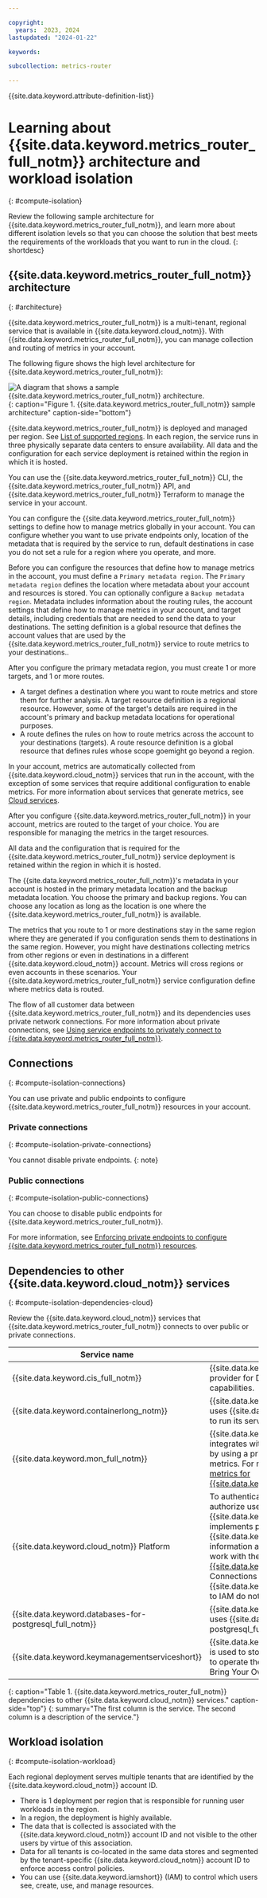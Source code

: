 ```yaml
---

copyright:
  years:  2023, 2024
lastupdated: "2024-01-22"

keywords:

subcollection: metrics-router

---
```



{{site.data.keyword.attribute-definition-list}}


# Learning about {{site.data.keyword.metrics_router_full_notm}} architecture and workload isolation
{: #compute-isolation}

Review the following sample architecture for {{site.data.keyword.metrics_router_full_notm}}, and learn more about different isolation levels so that you can choose the solution that best meets the requirements of the workloads that you want to run in the cloud.
{: shortdesc}

## {{site.data.keyword.metrics_router_full_notm}} architecture
{: #architecture}

{{site.data.keyword.metrics_router_full_notm}} is a multi-tenant, regional service that is available in {{site.data.keyword.cloud_notm}}. With {{site.data.keyword.metrics_router_full_notm}}, you can manage collection and routing of metrics in your account.

The following figure shows the high level architecture for {{site.data.keyword.metrics_router_full_notm}}:

![A diagram that shows a sample {{site.data.keyword.metrics_router_full_notm}} architecture.](../images/Metrics-Router-01-Architecture.svg "{{site.data.keyword.metrics_router_full_notm}} architecture sample."){: caption="Figure 1. {{site.data.keyword.metrics_router_full_notm}} sample architecture" caption-side="bottom"}

{{site.data.keyword.metrics_router_full_notm}} is deployed and managed per region. See [List of supported regions](/docs/metrics-router?topic=metrics-router-regions). In each region, the service runs in three physically separate data centers to ensure availability. All data and the configuration for each service deployment is retained within the region in which it is hosted.

You can use the {{site.data.keyword.metrics_router_full_notm}} CLI, the {{site.data.keyword.metrics_router_full_notm}} API, and {{site.data.keyword.metrics_router_full_notm}} Terraform to manage the service in your account.

You can configure the {{site.data.keyword.metrics_router_full_notm}} settings to define how to manage metrics globally in your account. You can configure whether you want to use private endpoints only, location of the metadata that is required by the service to run, default destinations in case you do not set a rule for a region where you operate, and more.

Before you can configure the resources that define how to manage metrics in the account, you must define a `Primary metadata region`. The `Primary metadata region` defines the location where metadata about your account and resources is stored. You can optionally configure a `Backup metadata region`. Metadata includes information about the routing rules, the account settings that define how to manage metrics in your account, and target details, including credentials that are needed to send the data to your destinations. The setting definition is a global resource that defines the account values that are used by the {{site.data.keyword.metrics_router_full_notm}} service to route metrics to your destinations..

After you configure the primary metadata region, you must create 1 or more targets, and 1 or more routes.
- A target defines a destination where you want to route metrics and store them for further analysis. A target resource definition is a regional resource. However, some of the target's details are required in the account's primary and backup metadata locations for operational purposes.
- A route defines the rules on how to route metrics across the account to your destinations (targets). A route resource definition is a global resource that defines rules whose scope goemight go beyond a region.

In your account, metrics are automatically collected from {{site.data.keyword.cloud_notm}} services that run in the account, with the exception of some services that require additional configuration to enable metrics. For more information about services that generate metrics, see [Cloud services](/docs/metrics-router?topic=metrics-router-cloud-services-mr).

After you configure {{site.data.keyword.metrics_router_full_notm}} in your account, metrics are routed to the target of your choice. You are responsible for managing the metrics in the target resources.

All data and the configuration that is required for the {{site.data.keyword.metrics_router_full_notm}} service deployment is retained within the region in which it is hosted.

The {{site.data.keyword.metrics_router_full_notm}}'s metadata in your account is hosted in the primary metadata location and the backup metadata location. You choose the primary and backup regions. You can choose any location as long as the location is one where the {{site.data.keyword.metrics_router_full_notm}} is available.

The metrics that you route to 1 or more destinations stay in the same region where they are generated if you configuration sends them to destinations in the same region. However, you might have destinations collecting metrics from other regions or even in destinations in a different {{site.data.keyword.cloud_notm}} account. Metrics will cross regions or even accounts in these scenarios. Your {{site.data.keyword.metrics_router_full_notm}} service configuration define where metrics data is routed.

The flow of all customer data between {{site.data.keyword.metrics_router_full_notm}} and its dependencies uses private network connections. For more information about private connections, see [Using service endpoints to privately connect to {{site.data.keyword.metrics_router_full_notm}}](/docs/metrics-router?topic=metrics-router-service-endpoints).


## Connections
{: #compute-isolation-connections}

You can use private and public endpoints to configure {{site.data.keyword.metrics_router_full_notm}} resources in your account.

### Private connections
{: #compute-isolation-private-connections}

You cannot disable private endpoints.
{: note}


### Public connections
{: #compute-isolation-public-connections}

You can choose to disable public endpoints for {{site.data.keyword.metrics_router_full_notm}}.

For more information, see [Enforcing private endpoints to configure {{site.data.keyword.metrics_router_full_notm}} resources](/docs/metrics-router?topic=metrics-router-endpoints-enforce-private).


## Dependencies to other {{site.data.keyword.cloud_notm}} services
{: #compute-isolation-dependencies-cloud}

Review the {{site.data.keyword.cloud_notm}} services that {{site.data.keyword.metrics_router_full_notm}} connects to over public or private connections.

| Service name | Description |
|------------|-------------------------------------|
| {{site.data.keyword.cis_full_notm}} | {{site.data.keyword.cis_full_notm}} is used as a provider for DNS and load-balancing capabilities. |
| {{site.data.keyword.containerlong_notm}} | {{site.data.keyword.metrics_router_full_notm}} uses {{site.data.keyword.containerlong_notm}} to run its service. |
| {{site.data.keyword.mon_full_notm}} | {{site.data.keyword.metrics_router_full_notm}} integrates with {{site.data.keyword.mon_short}}, by using a private connection, to send platform metrics. For more information, see [Monitoring metrics for {{site.data.keyword.metrics_router_full_notm}}](docs/metrics-router?topic=metrics-router-platform-metrics). |
| {{site.data.keyword.cloud_notm}} Platform | To authenticate requests to the service and authorize user actions, {{site.data.keyword.metrics_router_full_notm}} implements platform and service access roles in {{site.data.keyword.iamshort}} (IAM). For more information about required IAM permissions to work with the service, see [Managing access for {{site.data.keyword.metrics_router_full_notm}}](/docs/metrics-router?topic=metrics-router-iam). Connections from {{site.data.keyword.metrics_router_full_notm}} to IAM do not use private connections. |
| {{site.data.keyword.databases-for-postgresql_full_notm}} | {{site.data.keyword.metrics_router_full_notm}} uses {{site.data.keyword.databases-for-postgresql_full_notm}} for storing metadata. |
| {{site.data.keyword.keymanagementserviceshort}} | {{site.data.keyword.keymanagementservicefull}} is used to store encrypted keys that are required to operate the service. This does not include Bring Your Own Key (BYOK). |
{: caption="Table 1. {{site.data.keyword.metrics_router_full_notm}} dependencies to other {{site.data.keyword.cloud_notm}} services." caption-side="top"}
{: summary="The first column is the service. The second column is a description of the service."}



## Workload isolation
{: #compute-isolation-workload}


Each regional deployment serves multiple tenants that are identified by the {{site.data.keyword.cloud_notm}} account ID.

- There is 1 deployment per region that is responsible for running user workloads in the region.
- In a region, the deployment is highly available.
- The data that is collected is associated with the {{site.data.keyword.cloud_notm}} account ID and not visible to the other users by virtue of this association.
- Data for all tenants is co-located in the same data stores and segmented by the tenant-specific {{site.data.keyword.cloud_notm}} account ID to enforce access control policies.
- You can use {{site.data.keyword.iamshort}} (IAM) to control which users see, create, use, and manage resources.
